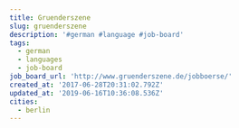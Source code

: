```yaml
---
title: Gruenderszene
slug: gruenderszene
description: '#german #language #job-board'
tags:
  - german
  - languages
  - job-board
job_board_url: 'http://www.gruenderszene.de/jobboerse/'
created_at: '2017-06-28T20:31:02.792Z'
updated_at: '2019-06-16T10:36:08.536Z'
cities:
  - berlin
---
```


